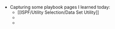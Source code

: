 - Capturing some playbook pages I learned today:
	- [[ISPF/Utility Selection/Data Set Utility]]
	-
	-